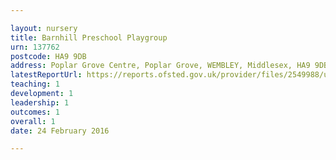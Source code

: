 ```yaml
---

layout: nursery
title: Barnhill Preschool Playgroup
urn: 137762
postcode: HA9 9DB
address: Poplar Grove Centre, Poplar Grove, WEMBLEY, Middlesex, HA9 9DB
latestReportUrl: https://reports.ofsted.gov.uk/provider/files/2549988/urn/137762.pdf
teaching: 1
development: 1
leadership: 1
outcomes: 1
overall: 1
date: 24 February 2016

---
```

